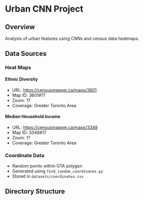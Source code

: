 # Urban CNN Project

## Overview
Analysis of urban features using CNNs and census data heatmaps.

## Data Sources

### Heat Maps

#### Ethnic Diversity
- URL: https://censusmapper.ca/maps/3601
- Map ID: 3601#17
- Zoom: 17
- Coverage: Greater Toronto Area

#### Median Household Income
- URL: https://censusmapper.ca/maps/3348  
- Map ID: 3348#17
- Zoom: 17
- Coverage: Greater Toronto Area

### Coordinate Data
- Random points within GTA polygon
- Generated using `find_random_coordinates.py`
- Stored in `datasets/coordinates.csv`

## Directory Structure